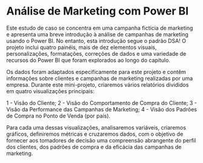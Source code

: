 # Análise de Marketing com Power BI

Este estudo de caso se concentra em uma campanha fictícia de marketing e apresenta uma breve introdução à análise de campanhas de marketing usando o Power BI. No entanto, esta introdução segue o padrão DSA! O projeto inclui quatro painéis, mais de dez elementos visuais, personalizações, formatações, correções de dados e uma variedade de recursos do Power BI que foram explorados ao longo do capítulo.

Os dados foram adaptados especificamente para este projeto e contêm informações sobre clientes e campanhas de marketing realizadas por uma empresa. Durante este mini-projeto, criaremos vários relatórios divididos em quatro visualizações principais:

1 - Visão do Cliente;
2 - Visão do Comportamento de Compra do Cliente;
3 - Visão da Performance das Campanhas de Marketing;
4 - Visão dos Padrões de Compra no Ponto de Venda (por país).

Para cada uma dessas visualizações, analisaremos variáveis, criaremos gráficos, definiremos métricas e cruzaremos dados, com o objetivo de fornecer aos tomadores de decisão uma compreensão abrangente do perfil dos clientes, dos padrões de compra e da eficácia das campanhas de marketing.
